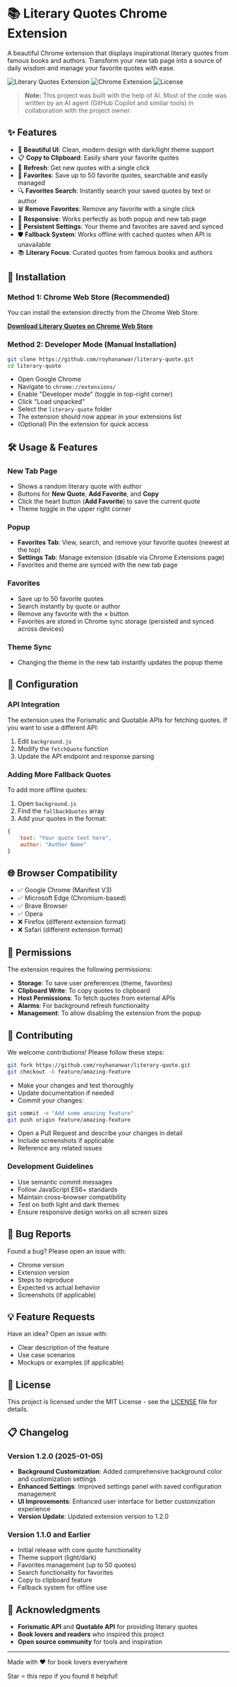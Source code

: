 # 📚 Literary Quotes Chrome Extension

A beautiful Chrome extension that displays inspirational literary quotes from famous books and authors. Transform your new tab page into a source of daily wisdom and manage your favorite quotes with ease.

![Literary Quotes Extension](https://img.shields.io/badge/version-1.2.0-blue.svg)
![Chrome Extension](https://img.shields.io/badge/chrome-extension-green.svg)
![License](https://img.shields.io/badge/license-MIT-blue.svg)

> **Note:** This project was built with the help of AI. Most of the code was written by an AI agent (GitHub Copilot and similar tools) in collaboration with the project owner.

## ✨ Features

- 🎨 **Beautiful UI**: Clean, modern design with dark/light theme support
- 📋 **Copy to Clipboard**: Easily share your favorite quotes
- 🔄 **Refresh**: Get new quotes with a single click
- 💖 **Favorites**: Save up to 50 favorite quotes, searchable and easily managed
- 🔍 **Favorites Search**: Instantly search your saved quotes by text or author
- 🗑️ **Remove Favorites**: Remove any favorite with a single click
- 📱 **Responsive**: Works perfectly as both popup and new tab page
- 💾 **Persistent Settings**: Your theme and favorites are saved and synced
- 🛡️ **Fallback System**: Works offline with cached quotes when API is unavailable
- 📚 **Literary Focus**: Curated quotes from famous books and authors

## 🚀 Installation

### Method 1: Chrome Web Store (Recommended)

You can install the extension directly from the Chrome Web Store:

[**Download Literary Quotes on Chrome Web Store**](https://chromewebstore.google.com/detail/literary-quotes/cbkfapokindlnbelhogpdikoanaelmkd)

### Method 2: Developer Mode (Manual Installation)

```bash
git clone https://github.com/royhananwar/literary-quote.git
cd literary-quote
```

- Open Google Chrome
- Navigate to `chrome://extensions/`
- Enable "Developer mode" (toggle in top-right corner)
- Click "Load unpacked"
- Select the `literary-quote` folder
- The extension should now appear in your extensions list
- (Optional) Pin the extension for quick access

## 🛠️ Usage & Features

### New Tab Page

- Shows a random literary quote with author
- Buttons for **New Quote**, **Add Favorite**, and **Copy**
- Click the heart button (**Add Favorite**) to save the current quote
- Theme toggle in the upper right corner

### Popup

- **Favorites Tab**: View, search, and remove your favorite quotes (newest at the top)
- **Settings Tab**: Manage extension (disable via Chrome Extensions page)
- Favorites and theme are synced with the new tab page

### Favorites

- Save up to 50 favorite quotes
- Search instantly by quote or author
- Remove any favorite with the × button
- Favorites are stored in Chrome sync storage (persisted and synced across devices)

### Theme Sync

- Changing the theme in the new tab instantly updates the popup theme

## 🔧 Configuration

### API Integration

The extension uses the Forismatic and Quotable APIs for fetching quotes. If you want to use a different API:

1. Edit `background.js`
2. Modify the `fetchQuote` function
3. Update the API endpoint and response parsing

### Adding More Fallback Quotes

To add more offline quotes:

1. Open `background.js`
2. Find the `fallbackQuotes` array
3. Add your quotes in the format:

```javascript
{
    text: "Your quote text here",
    author: "Author Name"
}
```

## 🌐 Browser Compatibility

- ✅ Google Chrome (Manifest V3)
- ✅ Microsoft Edge (Chromium-based)
- ✅ Brave Browser
- ✅ Opera
- ❌ Firefox (different extension format)
- ❌ Safari (different extension format)

## 📝 Permissions

The extension requires the following permissions:

- **Storage**: To save user preferences (theme, favorites)
- **Clipboard Write**: To copy quotes to clipboard
- **Host Permissions**: To fetch quotes from external APIs
- **Alarms**: For background refresh functionality
- **Management**: To allow disabling the extension from the popup

## 🤝 Contributing

We welcome contributions! Please follow these steps:

```bash
git fork https://github.com/royhananwar/literary-quote.git
git checkout -b feature/amazing-feature
```

- Make your changes and test thoroughly
- Update documentation if needed
- Commit your changes:

```bash
git commit -m "Add some amazing feature"
git push origin feature/amazing-feature
```

- Open a Pull Request and describe your changes in detail
- Include screenshots if applicable
- Reference any related issues

### Development Guidelines

- Use semantic commit messages
- Follow JavaScript ES6+ standards
- Maintain cross-browser compatibility
- Test on both light and dark themes
- Ensure responsive design works on all screen sizes

## 🐛 Bug Reports

Found a bug? Please open an issue with:

- Chrome version
- Extension version
- Steps to reproduce
- Expected vs actual behavior
- Screenshots (if applicable)

## 💡 Feature Requests

Have an idea? Open an issue with:

- Clear description of the feature
- Use case scenarios
- Mockups or examples (if applicable)

## 📄 License

This project is licensed under the MIT License - see the [LICENSE](LICENSE) file for details.

## 📋 Changelog

### Version 1.2.0 (2025-01-05)
- **Background Customization**: Added comprehensive background color and customization settings
- **Enhanced Settings**: Improved settings panel with saved configuration management
- **UI Improvements**: Enhanced user interface for better customization experience
- **Version Update**: Updated extension version to 1.2.0

### Version 1.1.0 and Earlier
- Initial release with core quote functionality
- Theme support (light/dark)
- Favorites management (up to 50 quotes)
- Search functionality for favorites
- Copy to clipboard feature
- Fallback system for offline use

## 🙏 Acknowledgments

- **Forismatic API** and **Quotable API** for providing literary quotes
- **Book lovers and readers** who inspired this project
- **Open source community** for tools and inspiration

---

Made with ❤️ for book lovers everywhere

Star ⭐ this repo if you found it helpful!
